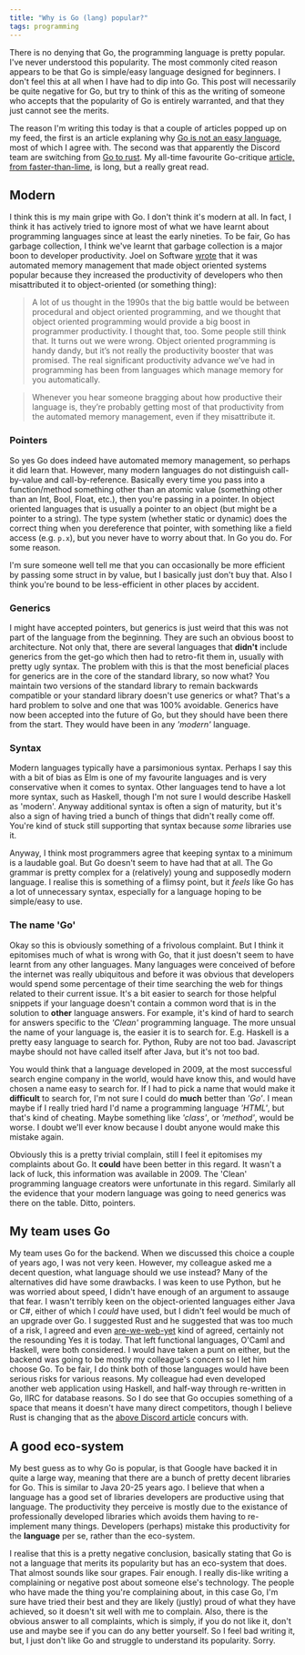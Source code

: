 ```yaml
---
title: "Why is Go (lang) popular?"
tags: programming
---
```


There is no denying that Go, the programming language is pretty popular. I've never understood this popularity. The most commonly cited reason appears to be that Go is simple/easy language designed for beginners. I don't feel this at all when I have had to dip into Go. This post will necessarily be quite negative for Go, but try to think of this as the writing of someone who accepts that the popularity of Go is entirely warranted, and that they just cannot see the merits.

The reason I'm writing this today is that a couple of articles popped up on my feed, the first is an article explaning why [Go is not an easy language](https://www.arp242.net/go-easy.html), most of which I agree with. The second was that apparently the Discord team are switching from [Go to rust](https://blog.discord.com/why-discord-is-switching-from-go-to-rust-a190bbca2b1f). My all-time favourite Go-critique [article, from faster-than-lime](https://fasterthanli.me/articles/i-want-off-mr-golangs-wild-ride), is long, but a really great read.

## Modern

I think this is my main gripe with Go. I don't think it's modern at all. In fact, I think it has actively tried to ignore most of what we have learnt about programming languages since at least the early nineties. To be fair, Go has garbage collection, I think we've learnt that garbage collection is a major boon to developer productivity. Joel on Software [wrote](https://www.joelonsoftware.com/2004/06/13/how-microsoft-lost-the-api-war/) that it was automated memory management that made object oriented systems popular because they increased the productivity of developers who then misattributed it to object-oriented (or something thing):

> A lot of us thought in the 1990s that the big battle would be between procedural and object oriented programming, and we thought that object oriented programming would provide a big boost in programmer productivity. I thought that, too. Some people still think that. It turns out we were wrong. Object oriented programming is handy dandy, but it’s not really the productivity booster that was promised. The real significant productivity advance we’ve had in programming has been from languages which manage memory for you automatically. 

> Whenever you hear someone bragging about how productive their language is, they’re probably getting most of that productivity from the automated memory management, even if they misattribute it.

### Pointers

So yes Go does indeed have automated memory management, so perhaps it did learn that. However, many modern languages do not distinguish call-by-value and call-by-reference. Basically every time you pass into a function/method something other than an atomic value (something other than an Int, Bool, Float, etc.), then you're passing in a pointer. In object oriented languages that is usually a pointer to an object (but might be a pointer to a string). The type system (whether static or dynamic) does the correct thing when you dereference that pointer, with something like a field access (e.g. `p.x`), but you never have to worry about that. In Go you do. For some reason.

I'm sure someone well tell me that you can occasionally be more efficient by passing some struct in by value, but I basically just don't buy that. Also I think you're bound to be less-efficient in other places by accident.


### Generics 

I might have accepted pointers, but generics is just weird that this was not part of the language from the beginning. They are such an obvious boost to architecture. Not only that, there are several languages that **didn't** include generics from the get-go which then had to retro-fit them in, usually with pretty ugly syntax. The problem with this is that the most beneficial places for generics are in the core of the standard library, so now what? You maintain two versions of the standard library to remain backwards compatible or your standard library doesn't use generics or what? That's a hard problem to solve and one that was 100% avoidable. Generics have now been accepted  into the future of Go, but they should have been there from the start. They would have been in any *'modern'* language.

### Syntax

Modern languages typically have a parsimonious syntax. Perhaps I say this with a bit of bias as Elm is one of my favourite languages and is very conservative when it comes to syntax. Other languages tend to have a lot more syntax, such as Haskell, though I'm not sure I would describe Haskell as 'modern'. Anyway additional syntax is often a sign of maturity, but it's also a sign of having tried a bunch of things that didn't really come off. You're kind of stuck still supporting that syntax because *some* libraries use it.

Anyway, I think most programmers agree that keeping syntax to a minimum is a laudable goal. But Go doesn't seem to have had that at all. The Go grammar is pretty complex for a (relatively) young and supposedly modern language. I realise this is something of a flimsy point, but it *feels* like Go has a lot of unnecessary syntax, especially for a language hoping to be simple/easy to use.

### The name 'Go'

Okay so this is obviously something of a frivolous complaint. But I think it epitomises much of what is wrong with Go, that it just doesn't seem to have learnt from any other languages. Many languages were conceived of before the internet was really ubiquitous and before it was obvious that developers would spend some percentage of their time searching the web for things related to their current issue. It's a bit easier to search for those helpful snippets if your language doesn't contain a common word that is in the solution to **other** language answers. For example, it's kind of hard to search for answers specific to the *'Clean'* programming language. The more unsual the name of your language is, the easier it is to search for. E.g. Haskell is a pretty easy language to search for. Python, Ruby are not too bad. Javascript maybe should not have called itself after Java, but it's not too bad. 

You would think that a language developed in 2009, at the most successful search engine company in the world, would have know this, and would have chosen a name easy to search for. If I had to pick a name that would make it **difficult** to search for, I'm not sure I could do **much** better than *'Go'*. I mean maybe if I really tried hard I'd name a programming language *'HTML'*, but that's kind of cheating. Maybe something like *'class'*, or *'method'*, would be worse. I doubt we'll ever know because I doubt anyone would make this mistake again.

Obviously this is a pretty trivial complain, still I feel it epitomises my complaints about Go. It **could** have been better in this regard. It wasn't a lack of luck, this information was available in 2009. The 'Clean' programming language creators were unfortunate in this regard. Similarly all the evidence that your modern language was going to need generics was there on the table. Ditto, pointers.

## My team uses Go

My team uses Go for the backend. When we discussed this choice a couple of years ago, I was not very keen. However, my colleague asked me a decent question, what language should we use instead? Many of the alternatives did have some drawbacks. I was keen to use Python, but he was worried about speed, I didn't have enough of an argument to assauge that fear. I wasn't terribly keen on the object-oriented languages either Java or C#, either of which I *could* have used, but I didn't feel would be much of an upgrade over Go. I suggested Rust and he suggested that was too much of a risk, I agreed and even [are-we-web-yet](https://www.arewewebyet.org/) kind of agreed, certainly not the resounding Yes it is today. That left functional languages, O'Caml and Haskell, were both considered. I would have taken a punt on either, but the backend was going to be mostly my colleague's concern so I let him choose Go. To be fair, I do think both of those languages would have been serious risks for various reasons. My colleague had even developed another web application using Haskell, and half-way through re-written in Go, IIRC for database reasons.
So I do see that Go occupies something of a space that means it doesn't have many direct competitors, though I believe Rust is changing that as the [above Discord article](https://blog.discord.com/why-discord-is-switching-from-go-to-rust-a190bbca2b1f) concurs with.

## A good eco-system

My best guess as to why Go is popular, is that Google have backed it in quite a large way, meaning that there are a bunch of pretty decent libraries for Go. This is similar to Java 20-25 years ago. I believe that when a language has a good set of libraries developers are productive using that language. The productivity they perceive is mostly due to the existance of professionally developed libraries which avoids them having to re-implement many things. Developers (perhaps) mistake this productivity for the **language** per se, rather than the eco-system.

I realise that this is a pretty negative conclusion, basically stating that Go is not a language that merits its popularity but has an eco-system that does. That almost sounds like sour grapes. Fair enough. I really dis-like writing a complaining or negative post about someone else's technology. The people who have made the thing you're complaining about, in this case Go, I'm sure have tried their best and they are likely (justly) proud of what they have achieved, so it doesn't sit well with me to complain. Also, there is the obvious answer to all complaints, which is simply, if you do not like it, don't use and maybe see if you can do any better yourself. So I feel bad writing it, but, I just don't like Go and struggle to understand its popularity. Sorry.

